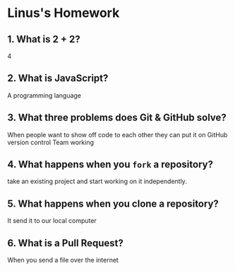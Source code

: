 # Linus's Homework

## 1. What is 2 + 2?

4

## 2. What is JavaScript?

A programming language

## 3. What three problems does Git & GitHub solve?

When people want to show off code to each other they can put it on GitHub
version control
Team working

## 4. What happens when you `fork` a repository?

take an existing project and start working on it independently.

## 5. What happens when you clone a repository?

It send it to  our local computer

## 6. What is a Pull Request?

When you send a file over the internet
